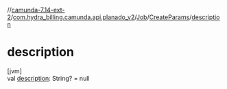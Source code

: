 //[camunda-7.14-ext-2](../../../../index.md)/[com.hydra_billing.camunda.api.planado_v2](../../index.md)/[Job](../index.md)/[CreateParams](index.md)/[description](description.md)

# description

[jvm]\
val [description](description.md): String? = null
